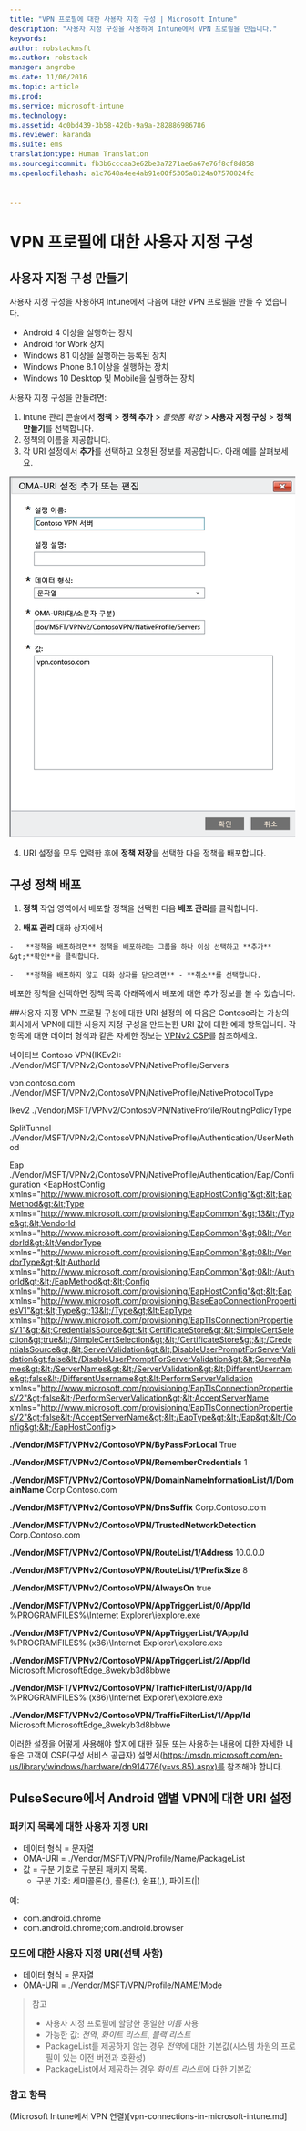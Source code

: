 ```yaml
---
title: "VPN 프로필에 대한 사용자 지정 구성 | Microsoft Intune"
description: "사용자 지정 구성을 사용하여 Intune에서 VPN 프로필을 만듭니다."
keywords: 
author: robstackmsft
ms.author: robstack
manager: angrobe
ms.date: 11/06/2016
ms.topic: article
ms.prod: 
ms.service: microsoft-intune
ms.technology: 
ms.assetid: 4c0bd439-3b58-420b-9a9a-282886986786
ms.reviewer: karanda
ms.suite: ems
translationtype: Human Translation
ms.sourcegitcommit: fb3b6cccaa3e62be3a7271ae6a67e76f8cf8d858
ms.openlocfilehash: a1c7648a4ee4ab91e00f5305a8124a07570824fc


---
```


# <a name="custom-configurations-for-vpn-profiles"></a>VPN 프로필에 대한 사용자 지정 구성

## <a name="create-a-custom-configuration"></a>사용자 지정 구성 만들기
사용자 지정 구성을 사용하여 Intune에서 다음에 대한 VPN 프로필을 만들 수 있습니다.

* Android 4 이상을 실행하는 장치
* Android for Work 장치
* Windows 8.1 이상을 실행하는 등록된 장치
* Windows Phone 8.1 이상을 실행하는 장치
* Windows 10 Desktop 및 Mobile을 실행하는 장치

사용자 지정 구성을 만들려면:

   1. Intune 관리 콘솔에서 **정책** > **정책 추가** > *플랫폼 확장* > **사용자 지정 구성** > **정책 만들기**를 선택합니다.
   2. 정책의 이름을 제공합니다.
   3. 각 URI 설정에서 **추가**를 선택하고 요청된 정보를 제공합니다. 아래 예를 살펴보세요.

   ![VPN 프로필 사용자 지정 구성 대화 상자](./media/Intune_Add_VPN_URI.png)

   4.  URI 설정을 모두 입력한 후에 **정책 저장**을 선택한 다음 정책을 배포합니다.

## <a name="deploy-a-configuration-policy"></a>구성 정책 배포

1.  **정책** 작업 영역에서 배포할 정책을 선택한 다음 **배포 관리**를 클릭합니다.

2.   **배포 관리** 대화 상자에서

    -   **정책을 배포하려면** 정책을 배포하려는 그룹을 하나 이상 선택하고 **추가** &gt;**확인**을 클릭합니다.

    -   **정책을 배포하지 않고 대화 상자를 닫으려면** - **취소**를 선택합니다.

배포한 정책을 선택하면 정책 목록 아래쪽에서 배포에 대한 추가 정보를 볼 수 있습니다.

##<a name="example-of-uri-settings-for-a-custom-vpn-profile-configuration"></a>사용자 지정 VPN 프로필 구성에 대한 URI 설정의 예
다음은 Contoso라는 가상의 회사에서 VPN에 대한 사용자 지정 구성을 만드는한 URI 값에 대한 예제 항목입니다. 각 항목에 대한 데이터 형식과 같은 자세한 정보는 [VPNv2 CSP](https://msdn.microsoft.com/en-us/library/windows/hardware/dn914776.aspx)를 참조하세요.

네이티브 Contoso VPN(IKEv2): ./Vendor/MSFT/VPNv2/ContosoVPN/NativeProfile/Servers

vpn.contoso.com ./Vendor/MSFT/VPNv2/ContosoVPN/NativeProfile/NativeProtocolType

Ikev2 ./Vendor/MSFT/VPNv2/ContosoVPN/NativeProfile/RoutingPolicyType

SplitTunnel ./Vendor/MSFT/VPNv2/ContosoVPN/NativeProfile/Authentication/UserMethod

Eap ./Vendor/MSFT/VPNv2/ContosoVPN/NativeProfile/Authentication/Eap/Configuration &lt;EapHostConfig xmlns="http://www.microsoft.com/provisioning/EapHostConfig"&gt;&lt;EapMethod&gt;&lt;Type xmlns="http://www.microsoft.com/provisioning/EapCommon"&gt;13&lt;/Type&gt;&lt;VendorId xmlns="http://www.microsoft.com/provisioning/EapCommon"&gt;0&lt;/VendorId&gt;&lt;VendorType xmlns="http://www.microsoft.com/provisioning/EapCommon"&gt;0&lt;/VendorType&gt;&lt;AuthorId xmlns="http://www.microsoft.com/provisioning/EapCommon"&gt;0&lt;/AuthorId&gt;&lt;/EapMethod&gt;&lt;Config xmlns="http://www.microsoft.com/provisioning/EapHostConfig"&gt;&lt;Eap xmlns="http://www.microsoft.com/provisioning/BaseEapConnectionPropertiesV1"&gt;&lt;Type&gt;13&lt;/Type&gt;&lt;EapType xmlns="http://www.microsoft.com/provisioning/EapTlsConnectionPropertiesV1"&gt;&lt;CredentialsSource&gt;&lt;CertificateStore&gt;&lt;SimpleCertSelection&gt;true&lt;/SimpleCertSelection&gt;&lt;/CertificateStore&gt;&lt;/CredentialsSource&gt;&lt;ServerValidation&gt;&lt;DisableUserPromptForServerValidation&gt;false&lt;/DisableUserPromptForServerValidation&gt;&lt;ServerNames&gt;&lt;/ServerNames&gt;&lt;/ServerValidation&gt;&lt;DifferentUsername&gt;false&lt;/DifferentUsername&gt;&lt;PerformServerValidation xmlns="http://www.microsoft.com/provisioning/EapTlsConnectionPropertiesV2"&gt;false&lt;/PerformServerValidation&gt;&lt;AcceptServerName xmlns="http://www.microsoft.com/provisioning/EapTlsConnectionPropertiesV2"&gt;false&lt;/AcceptServerName&gt;&lt;/EapType&gt;&lt;/Eap&gt;&lt;/Config&gt;&lt;/EapHostConfig&gt;

**./Vendor/MSFT/VPNv2/ContosoVPN/ByPassForLocal** True

**./Vendor/MSFT/VPNv2/ContosoVPN/RememberCredentials** 1

**./Vendor/MSFT/VPNv2/ContosoVPN/DomainNameInformationList/1/DomainName** Corp.Contoso.com

**./Vendor/MSFT/VPNv2/ContosoVPN/DnsSuffix** Corp.Contoso.com

**./Vendor/MSFT/VPNv2/ContosoVPN/TrustedNetworkDetection** Corp.Contoso.com

**./Vendor/MSFT/VPNv2/ContosoVPN/RouteList/1/Address** 10.0.0.0

**./Vendor/MSFT/VPNv2/ContosoVPN/RouteList/1/PrefixSize** 8

**./Vendor/MSFT/VPNv2/ContosoVPN/AlwaysOn** true

**./Vendor/MSFT/VPNv2/ContosoVPN/AppTriggerList/0/App/Id** %PROGRAMFILES%\Internet Explorer\iexplore.exe

**./Vendor/MSFT/VPNv2/ContosoVPN/AppTriggerList/1/App/Id** %PROGRAMFILES% (x86)\Internet Explorer\iexplore.exe

**./Vendor/MSFT/VPNv2/ContosoVPN/AppTriggerList/2/App/Id** Microsoft.MicrosoftEdge_8wekyb3d8bbwe

**./Vendor/MSFT/VPNv2/ContosoVPN/TrafficFilterList/0/App/Id** %PROGRAMFILES% (x86)\Internet Explorer\iexplore.exe

**./Vendor/MSFT/VPNv2/ContosoVPN/TrafficFilterList/1/App/Id** Microsoft.MicrosoftEdge_8wekyb3d8bbwe

이러한 설정을 어떻게 사용해야 할지에 대한 질문 또는 사용하는 내용에 대한 자세한 내용은 고객이 CSP(구성 서비스 공급자) 설명서(https://msdn.microsoft.com/en-us/library/windows/hardware/dn914776(v=vs.85).aspx)를 참조해야 합니다.

## <a name="uri-settings-for-android-perapp-vpn-on-pulsesecure"></a>PulseSecure에서 Android 앱별 VPN에 대한 URI 설정
### <a name="custom-uri-for-package-list"></a>패키지 목록에 대한 사용자 지정 URI
-  데이터 형식 = 문자열
-  OMA-URI = ./Vendor/MSFT/VPN/Profile/Name/PackageList
-  값 = 구분 기호로 구분된 패키지 목록.
   - 구분 기호: 세미콜론(;), 콜론(:), 쉼표(,), 파이프(|)

예:
- com.android.chrome
- com.android.chrome;com.android.browser

### <a name="custom-uri-for-mode-optional"></a>모드에 대한 사용자 지정 URI(선택 사항)
- 데이터 형식 = 문자열
- OMA-URI = ./Vendor/MSFT/VPN/Profile/NAME/Mode

> 참고
> - 사용자 지정 프로필에 할당한 동일한 *이름* 사용
> - 가능한 값: *전역*, *화이트 리스트*, *블랙 리스트*
> - PackageList를 제공하지 않는 경우 *전역*에 대한 기본값(시스템 차원의 프로필이 있는 이전 버전과 호환성)
> - PackageList에서 제공하는 경우 *화이트 리스트*에 대한 기본값


### <a name="see-also"></a>참고 항목
(Microsoft Intune에서 VPN 연결)[vpn-connections-in-microsoft-intune.md]



<!--HONumber=Nov16_HO1-->


